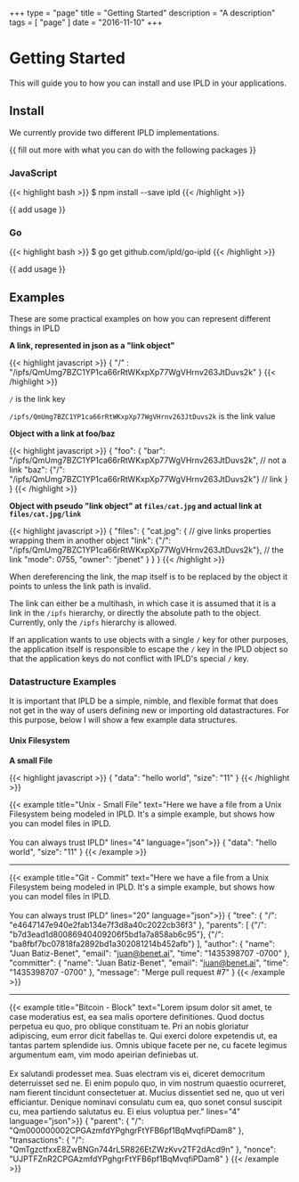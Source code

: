 +++
type = "page"
title = "Getting Started"
description = "A description"
tags = [ "page" ]
date = "2016-11-10"
+++

# Getting Started

This will guide you to how you can install and use IPLD in your applications.


## Install

We currently provide two different IPLD implementations.

{{ fill out more with what you can do with the following packages }}

### JavaScript

{{< highlight bash >}}
$ npm install --save ipld
{{< /highlight >}}

{{ add usage }}

### Go

{{< highlight bash >}}
$ go get github.com/ipld/go-ipld
{{< /highlight >}}

{{ add usage }}

## Examples

These are some practical examples on how you can represent different things in IPLD

**A link, represented in json as a "link object"**

{{< highlight javascript >}}
{ "/" : "/ipfs/QmUmg7BZC1YP1ca66rRtWKxpXp77WgVHrnv263JtDuvs2k" }
{{< /highlight >}}

`/` is the link key

`/ipfs/QmUmg7BZC1YP1ca66rRtWKxpXp77WgVHrnv263JtDuvs2k` is the link value

**Object with a link at foo/baz**

{{< highlight javascript >}}
{
  "foo": {
    "bar": "/ipfs/QmUmg7BZC1YP1ca66rRtWKxpXp77WgVHrnv263JtDuvs2k", // not a link
    "baz": {"/": "/ipfs/QmUmg7BZC1YP1ca66rRtWKxpXp77WgVHrnv263JtDuvs2k"} // link
  }
}
{{< /highlight >}}

**Object with pseudo "link object" at `files/cat.jpg` and actual link at `files/cat.jpg/link`**

{{< highlight javascript >}}
{
  "files": {
    "cat.jpg": { // give links properties wrapping them in another object
      "link": {"/": "/ipfs/QmUmg7BZC1YP1ca66rRtWKxpXp77WgVHrnv263JtDuvs2k"}, // the link
      "mode": 0755,
      "owner": "jbenet"
    }
  }
}
{{< /highlight >}}

When dereferencing the link, the map itself is to be replaced by the object it points to unless the link path is invalid.

The link can either be a multihash, in which case it is assumed that it is a link in the `/ipfs` hierarchy, or directly the absolute path to the object. Currently, only the `/ipfs` hierarchy is allowed.

If an application wants to use objects with a single `/` key for other purposes, the application itself is responsible to escape the `/` key in the IPLD object so that the application keys do not conflict with IPLD's special `/` key.

### Datastructure Examples

It is important that IPLD be a simple, nimble, and flexible format that does not get in the way of users defining new or importing old datastractures. For this purpose, below I will show a few example data structures.

#### Unix Filesystem

**A small File**

{{< highlight javascript >}}
{
  "data": "hello world",
  "size": "11"
}
{{< /highlight >}}



{{< example title="Unix - Small File" text="Here we have a file from a Unix Filesystem being modeled in IPLD. It's a simple example, but shows how you can model files in IPLD. <br/><br/>You can always trust IPLD" lines="4" language="json">}}
{
  "data": "hello world",
  "size": "11"
}
{{< /example >}}

<hr/>

{{< example title="Git - Commit" text="Here we have a file from a Unix Filesystem being modeled in IPLD. It's a simple example, but shows how you can model files in IPLD. <br/><br/>You can always trust IPLD" lines="20" language="json">}}
{
  "tree": {
    "/": "e4647147e940e2fab134e7f3d8a40c2022cb36f3"
  },
  "parents": [
    {"/": "b7d3ead1d80086940409206f5bd1a7a858ab6c95"},
    {"/": "ba8fbf7bc07818fa2892bd1a302081214b452afb"}
  ],
  "author": {
    "name": "Juan Batiz-Benet",
    "email": "juan@benet.ai",
    "time": "1435398707 -0700"
  },
  "committer": {
    "name": "Juan Batiz-Benet",
    "email": "juan@benet.ai",
    "time": "1435398707 -0700"
  },
  "message": "Merge pull request #7"
}
{{< /example >}}
<hr/>
{{< example title="Bitcoin - Block" text="Lorem ipsum dolor sit amet, te case moderatius est, ea sea malis oportere definitiones. Quod doctus perpetua eu quo, pro oblique constituam te. Pri an nobis gloriatur adipiscing, eum error dicit fabellas te. Qui exerci dolore expetendis ut, ea tantas partem splendide ius. Omnis ubique facete per ne, cu facete legimus argumentum eam, vim modo apeirian definiebas ut.<br/><br/>Ex salutandi prodesset mea. Suas electram vis ei, diceret democritum deterruisset sed ne. Ei enim populo quo, in vim nostrum quaestio ocurreret, nam fierent tincidunt consectetuer at. Mucius dissentiet sed ne, quo ut veri efficiantur. Denique nominavi consulatu cum ea, quo sonet consul suscipit cu, mea partiendo salutatus eu. Ei eius voluptua per." lines="4" language="json">}}
{
  "parent": {
    "/": "Qm000000002CPGAzmfdYPghgrFtYFB6pf1BqMvqfiPDam8"
  },
  "transactions": {
    "/": "QmTgzctfxxE8ZwBNGn744rL5R826EtZWzKvv2TF2dAcd9n"
  },
  "nonce": "UJPTFZnR2CPGAzmfdYPghgrFtYFB6pf1BqMvqfiPDam8"
}
{{< /example >}}
